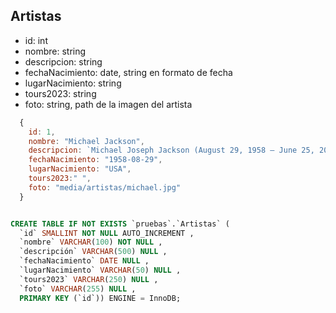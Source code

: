 ## Artistas
  
  - id: int
  - nombre: string
  - descripcion: string
  - fechaNacimiento: date, string en formato de fecha
  - lugarNacimiento: string
  - tours2023: string
  - foto: string, path de la imagen del artista

```javascript
  {
    id: 1,
    nombre: "Michael Jackson",
    descripcion: `Michael Joseph Jackson (August 29, 1958 – June 25, 2009) was an American singer, songwriter, dancer, and philanthropist. Known as the "King of Pop", he is regarded as one of the most significant cultural figures of the 20th century. During his four-decade career, his contributions to music, dance, and fashion, along with his publicized personal life, made him a global figure in popular culture. Jackson influenced artists across many music genres; through stage and video performances, he popularized complicated dance moves such as the moonwalk, to which he gave the name, as well as the robot.`,
    fechaNacimiento: "1958-08-29",
    lugarNacimiento: "USA",
    tours2023:" ",
    foto: "media/artistas/michael.jpg"
  }
```

```sql

CREATE TABLE IF NOT EXISTS `pruebas`.`Artistas` (
  `id` SMALLINT NOT NULL AUTO_INCREMENT , 
  `nombre` VARCHAR(100) NOT NULL , 
  `descripción` VARCHAR(500) NULL , 
  `fechaNacimiento` DATE NULL , 
  `lugarNacimiento` VARCHAR(50) NULL , 
  `tours2023` VARCHAR(250) NULL , 
  `foto` VARCHAR(255) NULL , 
  PRIMARY KEY (`id`)) ENGINE = InnoDB;